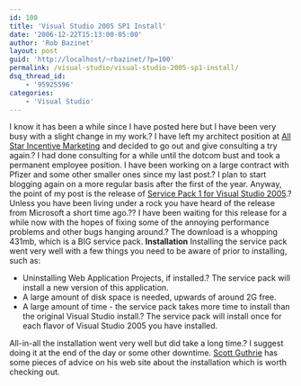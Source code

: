 ```yaml
---
id: 100
title: 'Visual Studio 2005 SP1 Install'
date: '2006-12-22T15:13:00-05:00'
author: 'Rob Bazinet'
layout: post
guid: 'http://localhost/~rbazinet/?p=100'
permalink: /visual-studio/visual-studio-2005-sp1-install/
dsq_thread_id:
    - '95925596'
categories:
    - 'Visual Studio'
---
```


I know it has been a while since I have posted here but I have been very busy with a slight change in my work.? I have left my architect position at [All Star Incentive Marketing](http://www.incentiveusa.com) and decided to go out and give consulting a try again.? I had done consulting for a while until the dotcom bust and took a permanent employee position. I have been working on a large contract with Pfizer and some other smaller ones since my last post.? I plan to start blogging again on a more regular basis after the first of the year. Anyway, the point of my post is the release of [Service Pack 1 for Visual Studio 2005](http://www.microsoft.com/downloads/details.aspx?FamilyID=BB4A75AB-E2D4-4C96-B39D-37BAF6B5B1DC&displaylang=en).? Unless you have been living under a rock you have heard of the release from Microsoft a short time ago.?? I have been waiting for this release for a while now with the hopes of fixing some of the annoying performance problems and other bugs hanging around.? The download is a whopping 431mb, which is a BIG service pack. **Installation** Installing the service pack went very well with a few things you need to be aware of prior to installing, such as:

- Uninstalling Web Application Projects, if installed.? The service pack will install a new version of this application.
- A large amount of disk space is needed, upwards of around 2G free.
- A large amount of time - the service pack takes more time to install than the original Visual Studio install.? The service pack will install once for each flavor of Visual Studio 2005 you have installed.
 
 All-in-all the installation went very well but did take a long time.? I suggest doing it at the end of the day or some other downtime. [Scott Guthrie](http://weblogs.asp.net/scottgu/archive/2006/12/15/visual-studio-2005-service-pack-1-sp1-released.aspx) has some pieces of advice on his web site about the installation which is worth checking out. 